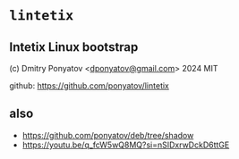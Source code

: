 # `lintetix`
## Intetix Linux bootstrap

(c) Dmitry Ponyatov <<dponyatov@gmail.com>> 2024 MIT

github: https://github.com/ponyatov/lintetix

## also

- https://github.com/ponyatov/deb/tree/shadow
- https://youtu.be/q_fcW5wQ8MQ?si=nSIDxrwDckD6ttGE
